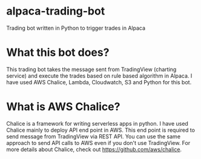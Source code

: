 # alpaca-trading-bot
Trading bot written in Python to trigger trades in Alpaca

# What this bot does?
This trading bot takes the message sent from TradingView (charting service) and execute the trades based on rule based algorithm in Alpaca. I have used AWS Chalice, Lambda, Cloudwatch, S3 and Python for this bot.

# What is AWS Chalice?
Chalice is a framework for writing serverless apps in python. I have used Chalice mainly to deploy API end point in AWS. This end point is required to send message from TradingView via REST API. You can use the same approach to send API calls to AWS even if you don't use TradingView. For more details about Chalice, check out https://github.com/aws/chalice. 
